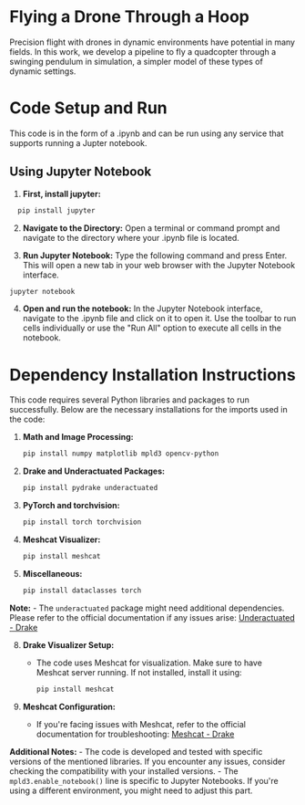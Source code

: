 # Flying a Drone Through a Hoop

Precision flight with drones in dynamic environments have potential in many fields. In this work, we develop a pipeline to fly a quadcopter through a swinging pendulum in simulation, a simpler model of these types of dynamic settings. 

# Code Setup and Run

This code is in the form of a .ipynb and can be run using any service that supports running a Jupter notebook.

## Using Jupyter Notebook

1. **First, install jupyter:**
```bash
  pip install jupyter
```
2. **Navigate to the Directory:**
Open a terminal or command prompt and navigate to the directory where your .ipynb file is located.

3. **Run Jupyter Notebook:**
Type the following command and press Enter. This will open a new tab in your web browser with the Jupyter Notebook interface.
```bash
jupyter notebook
```
4. **Open and run the notebook:**
   In the Jupyter Notebook interface, navigate to the .ipynb file and click on it to open it.
Use the toolbar to run cells individually or use the "Run All" option to execute all cells in the notebook.

# Dependency Installation Instructions

This code requires several Python libraries and packages to run successfully. Below are the necessary installations for the imports used in the code:

1. **Math and Image Processing:**
    ```bash
    pip install numpy matplotlib mpld3 opencv-python
    ```

2. **Drake and Underactuated Packages:**
    ```bash
    pip install pydrake underactuated
    ```

3. **PyTorch and torchvision:**
    ```bash
    pip install torch torchvision
    ```

4. **Meshcat Visualizer:**
    ```bash
    pip install meshcat
    ```

5. **Miscellaneous:**
    ```bash
    pip install dataclasses torch
    ```

**Note:**
    - The `underactuated` package might need additional dependencies. Please refer to the official documentation if any issues arise: [Underactuated - Drake](https://github.com/RussTedrake/underactuated)

8. **Drake Visualizer Setup:**
   - The code uses Meshcat for visualization. Make sure to have Meshcat server running. If not installed, install it using:
      ```bash
      pip install meshcat
      ```

9. **Meshcat Configuration:**
    - If you're facing issues with Meshcat, refer to the official documentation for troubleshooting: [Meshcat - Drake](https://github.com/RussTedrake/meshcat-python)

**Additional Notes:**
    - The code is developed and tested with specific versions of the mentioned libraries. If you encounter any issues, consider checking the compatibility with your installed versions.
    - The `mpld3.enable_notebook()` line is specific to Jupyter Notebooks. If you're using a different environment, you might need to adjust this part.
